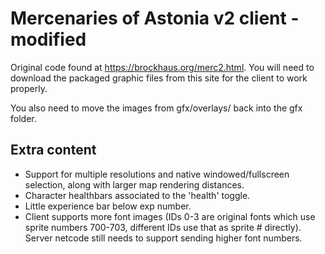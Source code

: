 # Mercenaries of Astonia v2 client - modified
Original code found at https://brockhaus.org/merc2.html. You will need to download the packaged graphic files from this site for the client to work properly.

You also need to move the images from gfx/overlays/ back into the gfx folder.

## Extra content
- Support for multiple resolutions and native windowed/fullscreen selection, along with larger map rendering distances.
- Character healthbars associated to the 'health' toggle.
- Little experience bar below exp number.
- Client supports more font images (IDs 0-3 are original fonts which use sprite numbers 700-703, different IDs use that as sprite # directly). Server netcode still needs to support sending higher font numbers.